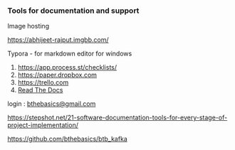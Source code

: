 ### Tools for documentation and support 

Image hosting 

https://abhijeet-rajput.imgbb.com/



Typora - for markdown editor for windows



1. https://app.process.st/checklists/
2. https://paper.dropbox.com
3. https://trello.com
4.  [Read The Docs](https://readthedocs.org/) 



login : bthebasics@gmail.com

https://stepshot.net/21-software-documentation-tools-for-every-stage-of-project-implementation/

https://github.com/bthebasics/btb_kafka

